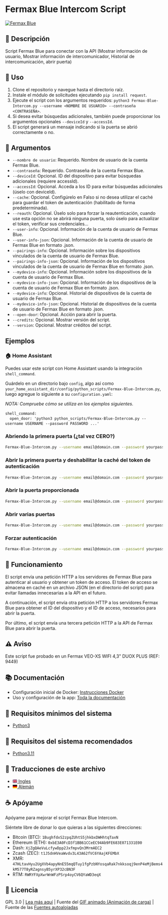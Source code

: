 # Fermax Blue Intercom Script

<a href="#" style="text-align: center;">
 <img src="https://github.com/cvc90/Fermax-Blue-Intercom/assets/76731844/b417dcc5-9b5f-49b2-8084-2e56338ed68e" width="15%" height="15%" alt="Fermax Blue" text-align="center" margin="0 0 0 0">
</a>

## 📑 Descripción

Script Fermax Blue para conectar con la API (Mostrar información de usuario, Mostrar información de intercomunicador, Historial de intercomunicación, abrir puerta)

## 📑 Uso

1. Clone el repositorio y navegue hasta el directorio raíz.
2. Instale el módulo de solicitudes ejecutando `pip install request`.
3. Ejecute el script con los argumentos requeridos: `python3 Fermax-Blue-Intercom.py --username <NOMBRE DE USUARIO> --contraseña <CONTRASEÑA>`.
4. Si desea evitar búsquedas adicionales, también puede proporcionar los argumentos opcionales `--deviceId` y `--accessId`.
5. El script generará un mensaje indicando si la puerta se abrió correctamente o no.

## 📑 Argumentos

- `--nombre de usuario`: Requerido. Nombre de usuario de la cuenta Fermax Blue.
- `--contraseña`: Requerido. Contraseña de la cuenta Fermax Blue.
- `--deviceId`: Opcional. ID del dispositivo para evitar búsquedas adicionales (requiere accessId).
- `--accessId`: Opcional. Acceda a los ID para evitar búsquedas adicionales (úselo con deviceId).
- `--cache`: Opcional. Configúrelo en Falso si no desea utilizar el caché para guardar el token de autenticación (habilitado de forma predeterminada).
- `--reauth`: Opcional. Úselo solo para forzar la reautenticación, cuando use esta opción no se abrirá ninguna puerta, solo úselo para actualizar el token, verificar sus credenciales...
- `--user-info`: Opcional. Información de la cuenta de usuario de Fermax Blue.
- `--user-info-json`: Opcional. Información de la cuenta de usuario de Fermax Blue en formato .json.
- `--pairings-info`: Opcional. Información sobre los dispositivos vinculados de la cuenta de usuario de Fermax Blue.
- `--pairings-info-json`: Opcional. Información de los dispositivos vinculados de la cuenta de usuario de Fermax Blue en formato .json.
- `--mydevice-info`: Opcional. Información sobre los dispositivos de la cuenta de usuario de Fermax Blue.
- `--mydevice-info-json`: Opcional. Información de los dispositivos de la cuenta de usuario de Fermax Blue en formato .json.
- `--mydevice-info`: Opcional. Historial de dispositivos de la cuenta de usuario de Fermax Blue.
- `--mydevice-info-json`: Opcional. Historial de dispositivos de la cuenta de usuario de Fermax Blue en formato .json.
- `--open-door`: Opcional. Acción para abrir la puerta.
- `--credits`: Opcional. Mostrar versión del script.
- `--version`: Opcional. Mostrar créditos del script.

## Ejemplos

### 🏠 Home Assistant

Puedes usar este script con Home Assistant usando la integración `shell_command`.

Guárdelo en un directorio bajo `config`, algo así como `your_home_assistant_dir/config/python_scripts/Fermax-Blue-Intercom.py`, luego agregue lo siguiente a su `configuration.yaml`:

*NOTA: Compruebe cómo se utiliza en los ejemplos siguientes.*

```
shell_command:
  open_door: 'python3 python_scripts/Fermax-Blue-Intercom.py --username USERNAME --password PASSWORD ...'
```

### Abriendo la primera puerta (¿tal vez CERO?)

```bash
Fermax-Blue-Intercom.py --username email@domain.com --password yourpassword
```

### Abrir la primera puerta y deshabilitar la caché del token de autenticación

```bash
Fermax-Blue-Intercom.py --username email@domain.com --password yourpassword --cache False
```

### Abrir la puerta proporcionada

```bash
Fermax-Blue-Intercom.py --username email@domain.com --password yourpassword --deviceId 12345 --accessId '{"subblock": 0, "block": 0, "number": 0}'
```

### Abrir varias puertas

```bash
Fermax-Blue-Intercom.py --username email@domain.com --password yourpassword --deviceId 12345 --accessId '{"subblock": 0, "block": 0, "number": 0}' '{"subblock": 1, "block": 1, "number": 1}'
```

### Forzar autenticación

```bash
Fermax-Blue-Intercom.py --username email@domain.com --password yourpassword --reauth
```

## 👷 Funcionamiento

El script envía una petición HTTP a los servidores de Fermax Blue para autenticar al usuario y obtener un token de acceso. El token de acceso se almacena en caché en un archivo JSON (en el directorio del script) para evitar llamadas innecesarias a la API en el futuro.

A continuación, el script envía otra petición HTTP a los servidores Fermax Blue para obtener el ID del dispositivo y el ID de acceso, necesarios para abrir la puerta.

Por último, el script envía una tercera petición HTTP a la API de Fermax Blue para abrir la puerta.

## ⚠️ Aviso

Este script fue probado en un Fermax VEO-XS WIFI 4,3" DUOX PLUS (REF: 9449)

## 📚 Documentación

- Configuración inicial de Docker: [Instrucciones Docker](/docs/DOCKER_INSTALLATION.md)
- Uso y configuración de la app: [Toda la documentación](docs/README.md)

## 📑 Requisitos mínimos del sistema

- [Python3](https://www.python.org/downloads/)

## 📑 Requisitos del sistema recomendados

- [Python3.11](https://www.python.org/downloads/)

## 🏴 Traducciones de este archivo

* <a href="README.md">
   <img src="https://github.com/lipis/flag-icons/blob/main/flags/4x3/gb.svg" alt="README.md" width="3%" height="3%"> Ingles
  </a>

* <a href="README_DE.md">
   <img src="https://github.com/lipis/flag-icons/blob/main/flags/4x3/de.svg" alt="README_DE.md" width="3%" height="3%"> Alemán
  </a> 

## ☕ Apóyame

Apóyame para mejorar el script Fermax Blue Intercom.

Siéntete libre de donar lo que quieras a las siguientes direcciones:

- Bitcoin (BTC): `1BughfdxS2zpqZUhtS5jhkbxDWHhtqTaxN`
- Ethereum (ETH): `0xbE3A0FcD3f1BB61CCeEC94Ab9FE683E071331E00`
- Dash: `XjZgQAeVuLcfywDpp2JxfmpvQn3MrmAEC2`
- Zcash (ZEC): `t1J5dnHVeaWvdv3L43A62fVC6YAajKFEMbX`
- XMR: `47HLtavHyu2UgXVb4apyNnE55mqQTuy1fgPzbNYosqaRak7nkksoqj9enP4eMjBems4kM577T8yRZagnsyB5yrXP32cBN3F`
- RTM: `RWRYFXpXwrWnWFzPSrp4oyCV6QYaWD3eqX`

## 📑 Licencia
  GPL 3.0 | [Lea más aquí](LICENSE.md) | Fuente del [GIF animado (Animación de carga)](https://commons.wikimedia.org/wiki/File:Loading_Animation.gif) | Fuente de las [Fuentes autoalojadas](https://github.com/adobe-fonts/source-sans)
